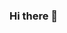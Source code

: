 ### Hi there 👋

<!--
**gwdgithubnom/gwdgithubnom** is a ✨ _special_ ✨ repository because its `README.md` (this file) appears on your GitHub profile.

Here are some ideas to get you started:

- 🔭 I’m currently working on ...
- 🌱 I’m currently learning ...
- 👯 I’m looking to collaborate on ...
- 🤔 I’m looking for help with ...
- 💬 Ask me about ...
- 📫 How to reach me: ...
- 😄 Pronouns: ...
- ⚡ Fun fact: ...
--

This is my cv blog. gwdgithubnom.github.com

<p align="center">
  <strong>Hi, I'm Gong Wendong</strong> <br>
I am currently mainly engaged in development and research related to data work<br>, focusing on how to build the storage, query and computing. <br>
</p>

## Mainly Language

![Java](https://img.shields.io/badge/-Java-000000?style=flat&logo=java)
![Scala](https://img.shields.io/badge/-Scala-000000?style=flat&logo=scala)
![Python](https://img.shields.io/badge/-Python-000000?style=flat&logo=python)
![SQL](https://img.shields.io/badge/-SQL-000000?style=flat&logo=postgresql)
![Go](https://img.shields.io/badge/-go-000000?style=flat&logo=go)
![C](https://img.shields.io/badge/-C-000000?style=flat&logo=c)

## Data Component

![Hadoop](https://img.shields.io/badge/-Hadoop-000000?style=flat&logo=apache-hadoop)
![Spark](https://img.shields.io/badge/-Spark-000000?style=flat&logo=apache-spark)
![Flink](https://img.shields.io/badge/-Flink-000000?style=flat&logo=apache-flink)

## Github Status

![LB-Yu's github stats](https://github-readme-stats.vercel.app/api?username=gwdgithubnom&show_icons=true)

<p align="center">
  <strong>For more information you can refer to my <a href="https://gwdgithubnom.github.io/">homepage</a></strong>  
</p>

# Contributors
